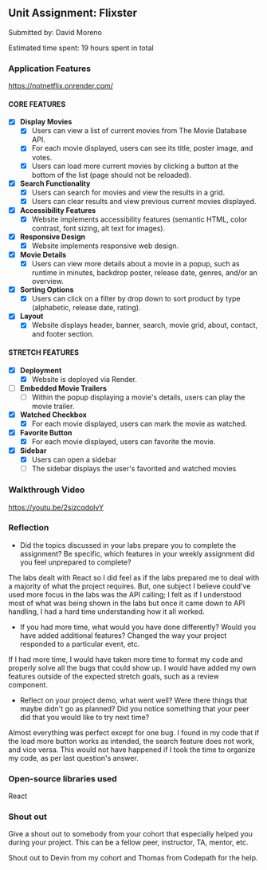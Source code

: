 ## Unit Assignment: Flixster

Submitted by: David Moreno

Estimated time spent: 19 hours spent in total

### Application Features

https://notnetflix.onrender.com/

#### CORE FEATURES


- [x] **Display Movies**
  - [x] Users can view a list of current movies from The Movie Database API.
  - [x] For each movie displayed, users can see its title, poster image, and votes.
  - [x] Users can load more current movies by clicking a button at the bottom of the list (page should not be reloaded).
- [x] **Search Functionality**
  - [x] Users can search for movies and view the results in a grid.
  - [x] Users can clear results and view previous current movies displayed.
- [x] **Accessibility Features**
  - [x] Website implements accessibility features (semantic HTML, color contrast, font sizing, alt text for images).
- [x] **Responsive Design**
  - [x] Website implements responsive web design.
- [x] **Movie Details**
  - [x] Users can view more details about a movie in a popup, such as runtime in minutes, backdrop poster, release date, genres, and/or an overview.
- [x] **Sorting Options**
  - [x] Users can click on a filter by drop down to sort product by type (alphabetic, release date, rating).
- [x] **Layout**
  - [x] Website displays header, banner, search, movie grid, about, contact, and footer section.

#### STRETCH FEATURES

- [x] **Deployment**
  - [x] Website is deployed via Render.
- [ ] **Embedded Movie Trailers**
  - [ ] Within the popup displaying a movie's details, users can play the movie trailer.
- [x] **Watched Checkbox**
  - [x] For each movie displayed, users can mark the movie as watched.
- [x] **Favorite Button**
  - [x] For each movie displayed, users can favorite the movie.
- [x] **Sidebar**
  - [x] Users can open a sidebar
  - [ ] The sidebar displays the user's favorited and watched movies

### Walkthrough Video
https://youtu.be/2sizcqdolvY

### Reflection

* Did the topics discussed in your labs prepare you to complete the assignment? Be specific, which features in your weekly assignment did you feel unprepared to complete?

The labs dealt with React so I did feel as if the labs prepared me to deal with a majority of what the project requires. But, one subject I believe could've used more focus in the labs was the API calling; I felt as if I understood
most of what was being shown in the labs but once it came down to API handling, I had a hard time understanding how it all worked.

* If you had more time, what would you have done differently? Would you have added additional features? Changed the way your project responded to a particular event, etc.
  
If I had more time, I would have taken more time to format my code and properly solve all the bugs that could show up. I would have added my own features outside of the expected stretch goals, such as a review component.

* Reflect on your project demo, what went well? Were there things that maybe didn't go as planned? Did you notice something that your peer did that you would like to try next time?

Almost everything was perfect except for one bug. I found in my code that if the load more button works as intended, the search feature does not work, and vice versa. This would not have happened if I took the time to organize my code, as per
  last question's answer.

### Open-source libraries used

React

### Shout out

Give a shout out to somebody from your cohort that especially helped you during your project. This can be a fellow peer, instructor, TA, mentor, etc.

Shout out to Devin from my cohort and Thomas from Codepath for the help.
